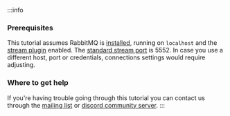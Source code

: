 :::info
### Prerequisites

This tutorial assumes RabbitMQ is [installed](/docs/download), running on
`localhost` and the [stream plugin](/docs/stream#enabling-plugin)  enabled. 
The [standard stream port](/docs/networking#ports) is 5552. In case you
use a different host, port or credentials, connections settings would require
adjusting.


### Where to get help

If you're having trouble going through this tutorial you can contact us
through the [mailing
list](https://groups.google.com/forum/#!forum/rabbitmq-users) or [discord community server](https://www.rabbitmq.com/discord/).
:::
